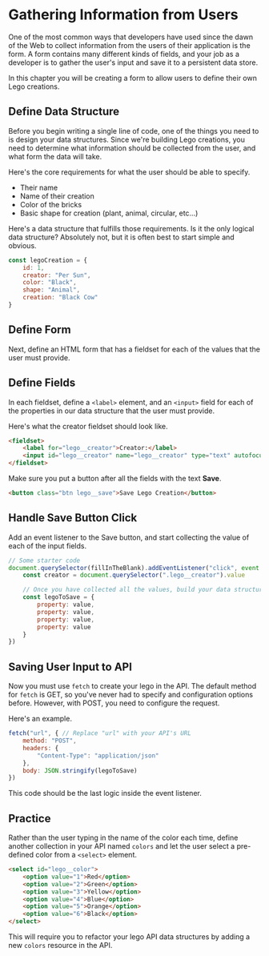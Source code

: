 # Gathering Information from Users

One of the most common ways that developers have used since the dawn of the Web to collect information from the users of their application is the form. A form contains many different kinds of fields, and your job as a developer is to gather the user's input and save it to a persistent data store.

In this chapter you will be creating a form to allow users to define their own Lego creations.

## Define Data Structure

Before you begin writing a single line of code, one of the things you need to is design your data structures. Since we're building Lego creations, you need to determine what information should be collected from the user, and what form the data will take.

Here's the core requirements for what the user should be able to specify.

* Their name
* Name of their creation
* Color of the bricks
* Basic shape for creation (plant, animal, circular, etc...)

Here's a data structure that fulfills those requirements. Is it the only logical data structure? Absolutely not, but it is often best to start simple and obvious.

```js
const legoCreation = {
    id: 1,
    creator: "Per Sun",
    color: "Black",
    shape: "Animal",
    creation: "Black Cow"
}
```

## Define Form

Next, define an HTML form that has a fieldset for each of the values that the user must provide.

## Define Fields

In each fieldset, define a `<label>` element, and an `<input>` field for each of the properties in our data structure that the user must provide.

Here's what the creator fieldset should look like.

```html
<fieldset>
    <label for="lego__creator">Creator:</label>
    <input id="lego__creator" name="lego__creator" type="text" autofocus />
</fieldset>
```

Make sure you put a button after all the fields with the text **Save**.

```html
<button class="btn lego__save">Save Lego Creation</button>
```

## Handle Save Button Click

Add an event listener to the Save button, and start collecting the value of each of the input fields.

```js
// Some starter code
document.querySelector(fillInTheBlank).addEventListener("click", event => {
    const creator = document.querySelector(".lego__creator").value

    // Once you have collected all the values, build your data structure
    const legoToSave = {
        property: value,
        property: value,
        property: value,
        property: value
    }
})
```

## Saving User Input to API

Now you must use `fetch` to create your lego in the API. The default method for `fetch` is GET, so you've never had to specify and configuration options before. However, with POST, you need to configure the request.

Here's an example.

```js
fetch("url", { // Replace "url" with your API's URL
    method: "POST",
    headers: {
        "Content-Type": "application/json"
    },
    body: JSON.stringify(legoToSave)
})
```

This code should be the last logic inside the event listener.

## Practice

Rather than the user typing in the name of the color each time, define another collection in your API named `colors` and let the user select a pre-defined color from a `<select>` element.

```html
<select id="lego__color">
    <option value="1">Red</option>
    <option value="2">Green</option>
    <option value="3">Yellow</option>
    <option value="4">Blue</option>
    <option value="5">Orange</option>
    <option value="6">Black</option>
</select>
```

This will require you to refactor your lego API data structures by adding a new `colors` resource in the API.
